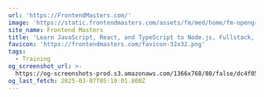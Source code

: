 ```yaml
---
url: 'https://FrontendMasters.com/'
image: 'https://static.frontendmasters.com/assets/fm/med/home/fm-opengraph-v3.jpg'
site_name: Frontend Masters
title: 'Learn JavaScript, React, and TypeScript to Node.js, Fullstack, and Backend'
favicon: 'https://frontendmasters.com/favicon-32x32.png'
tags:
  - Training
og_screenshot_url: >-
  https://og-screenshots-prod.s3.amazonaws.com/1366x768/80/false/dc4f05de8d831d24ccb5c744a17e63d3ab6645d0affdbfd763b509b99be6eabc.jpeg
og_last_fetch: 2025-03-07T05:19:01.808Z
---
```


